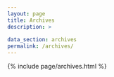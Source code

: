 ```yaml
---
layout: page
title: Archives
description: >
 
data_section: archives
permalink: /archives/
---
```

{% include page/archives.html %}
